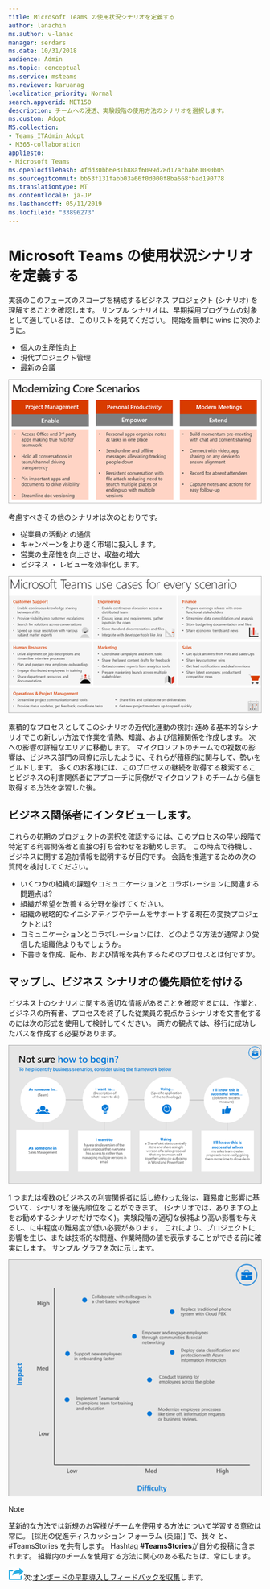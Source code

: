 ```yaml
---
title: Microsoft Teams の使用状況シナリオを定義する
author: lanachin
ms.author: v-lanac
manager: serdars
ms.date: 10/31/2018
audience: Admin
ms.topic: conceptual
ms.service: msteams
ms.reviewer: karuanag
localization_priority: Normal
search.appverid: MET150
description: チームへの浸透、実験段階の使用方法のシナリオを選択します。
ms.custom: Adopt
MS.collection:
- Teams_ITAdmin_Adopt
- M365-collaboration
appliesto:
- Microsoft Teams
ms.openlocfilehash: 4fdd30bb6e31b88af6099d28d17acbab61080b05
ms.sourcegitcommit: bb53f131fabb03a66f0d000f8ba668fbad190778
ms.translationtype: MT
ms.contentlocale: ja-JP
ms.lasthandoff: 05/11/2019
ms.locfileid: "33896273"
---
```

# <a name="define-usage-scenarios-for-microsoft-teams"></a>Microsoft Teams の使用状況シナリオを定義する

実装のこのフェーズのスコープを構成するビジネス プロジェクト (シナリオ) を理解することを確認します。 サンプル シナリオは、早期採用プログラムの対象として適しているは、このリストを見てください。 開始を簡単に wins に次のように。

- 個人の生産性向上
- 現代プロジェクト管理
- 最新の会議

![コア シナリオ](media/teams-adoption-modernizing-core-scenarios.png)

考慮すべきその他のシナリオは次のとおりです。

- 従業員の活動との通信
- キャンペーンをより速く市場に投入します。
- 営業の生産性を向上させ、収益の増大
- ビジネス ・ レビューを効率化します。

![チームは、すべてのシナリオの場合を使用してください。](media/teams-adoption-use-cases.png)

累積的なプロセスとしてこのシナリオの近代化運動の検討: 進める基本的なシナリオでこの新しい方法で作業を情熱、知識、および信頼関係を作成します。 次への影響の詳細なエリアに移動します。 マイクロソフトのチームでの複数の影響は、ビジネス部門の同僚に示したように、それらが積極的に関与して、勢いをビルドします。 多くのお客様には、このプロセスの継続を取得する検索することビジネスの利害関係者にアプローチに同僚がマイクロソフトのチームから値を取得する方法を学習した後。

## <a name="interview-business-stakeholders"></a>ビジネス関係者にインタビューします。

これらの初期のプロジェクトの選択を確認するには、このプロセスの早い段階で特定する利害関係者と直接の打ち合わせをお勧めします。 この時点で待機し、ビジネスに関する追加情報を説明するが目的です。 会話を推進するための次の質問を検討してください。

- いくつかの組織の課題やコミュニケーションとコラボレーションに関連する問題点は?
- 組織が希望を改善する分野を挙げてください。
- 組織の戦略的なイニシアティブやチームをサポートする現在の変換プロジェクトとは?
- コミュニケーションとコラボレーションには、どのような方法が通常より受信した組織他よりもでしょうか。
- 下書きを作成、配布、および情報を共有するためのプロセスとは何ですか。

## <a name="map-and-prioritize-business-scenarios"></a>マップし、ビジネス シナリオの優先順位を付ける

ビジネス上のシナリオに関する適切な情報があることを確認するには、作業と、ビジネスの所有者、プロセスを終了した従業員の視点からシナリオを文書化するのには次の形式を使用して検討してください。 両方の観点では、移行に成功したパスを作成する必要があります。

![シナリオを特定するためのフレームワーク](media/teams-adoption-identify-scenarios.png)

1 つまたは複数のビジネスの利害関係者に話し終わった後は、難易度と影響に基づいて、シナリオを優先順位をことができます。 (シナリオでは、ありますの上をお勧めするシナリオだけでなく)。実験段階の適切な候補より高い影響を与えるし、に中程度の難易度が低い必要があります。 これにより、プロジェクトに影響を生じ、または技術的な問題、作業時間の値を表示することができる前に確実にします。 サンプル グラフを次に示します。

![比較が困難な状況への影響](media/teams-adoption-impact-difficulty.png)

> [!Note]
> 革新的な方法では新規のお客様がチームを使用する方法について学習する意欲は常に。 [採用の促進ディスカッション フォーラム (英語)] で、我々 と、#TeamsStories を共有します。 Hashtag **#TeamsStories**が自分の投稿に含まれます。 組織内のチームを使用する方法に関心のある私たちは、常にします。

![次の手順を実行アイコン](media/teams-adoption-next-icon.png)次:[オンボードの早期導入しフィードバックを収集](teams-adoption-onboard-early-adopters.md)します。
